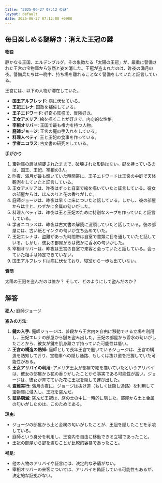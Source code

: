 ```yaml
---
title: "2025-06-27 07:12 の謎"
layout: default
date: 2025-06-27 07:12:00 +0900
---
```

## 毎日楽しめる謎解き：消えた王冠の謎

**物語**

静かなる王国、エルデンブルグ。その象徴たる「太陽の王冠」が、厳重に警備された王宮の宝物庫から忽然と姿を消した。王冠が盗まれたのは、昨夜の満月の夜。警備兵たちは一晩中、持ち場を離れることなく警備をしていたと証言している。

王宮には、以下の人物が滞在していた。

*   **国王アルフレッド**: 病に伏せている。
*   **王妃エレナ**: 国政を補佐している。
*   **王子エドワード**: 好奇心旺盛で、冒険好き。
*   **王女アメリア**: 絵を描くことが好きで、内向的な性格。
*   **宰相オリバー**: 王国で最も権力を持つ人物。
*   **庭師ジョージ**: 王宮の庭の手入れをしている。
*   **料理人ベティ**: 王と王妃の食事を作っている。
*   **学者ニコラス**: 古文書の研究をしている。

**手がかり**

1.  宝物庫の扉は施錠されたままで、破壊された形跡はない。鍵を持っているのは、国王、王妃、宰相の3人。
2.  昨夜、満月が最も輝いていた時間帯に、王子エドワードは王宮の中庭で天体観測をしていたと証言している。
3.  王女アメリアは、昨夜はずっと自室で絵を描いていたと証言している。彼女の部屋からは、ほんのりと花の香りがした。
4.  庭師ジョージは、昨夜は早くに床についたと話している。しかし、彼の部屋からは土と、わずかに金属の匂いがした。
5.  料理人ベティは、昨夜は王と王妃のために特別なスープを作っていたと証言している。
6.  学者ニコラスは、昨夜は古文書の解読に没頭していたと話している。彼の部屋には、古い紙とインクの匂いが立ち込めていた。
7.  王妃エレナは、盗難があった時間帯は自室で書類に目を通していたと話している。しかし、彼女の部屋からは微かに香水の匂いがした。
8.  宰相オリバーは、昨夜は王宮の自室で来客と会っていたと話している。会っていた相手は特定できていない。
9.  国王アルフレッドは病に伏せており、寝室から一歩も出ていない。

**質問**

太陽の王冠を盗んだのは誰か？ そして、どのようにして盗んだのか？

## 解答

**犯人:** 庭師ジョージ

**盗みの方法:**

1.  **鍵の入手:** 庭師ジョージは、普段から王宮内を自由に移動できる立場を利用し、王妃エレナの部屋から鍵を盗み出した。王妃の部屋から香水の匂いがしたことから、彼女が鍵を肌身離さず持っていた可能性は低い。
2.  **王宮の構造の熟知:** 庭師として長年王宮で働いているジョージは、王宮の構造を熟知しており、宝物庫への隠し通路、もしくは抜け道を把握していた可能性がある。
3.  **王女アリバイの利用:** アメリア王女が部屋で絵を描いていたというアリバイは、彼女の部屋から花の香りがしたことから事実である可能性が高い。ジョージは、彼女が育てていた花に王冠を隠して運び出した。
4.  **盗難実行:** 満月の夜に、ジョージは抜け道（もしくは隠し通路）を利用して宝物庫に侵入し、王冠を盗んだ。
5.  **証拠隠滅:** 盗んだ王冠は、庭の土の中に一時的に隠した。部屋から土と金属の匂いがしたのは、このためである。

**理由:**

*   ジョージの部屋から土と金属の匂いがしたことが、王冠を隠したことを示唆している。
*   庭師という身分を利用し、王宮内を自由に移動できる立場であったこと。
*   王妃の部屋から鍵を盗むことが比較的容易であったこと。

**補足:**

*   他の人物のアリバイや証言には、決定的な矛盾がない。
*   宰相オリバーの来客については、アリバイを偽証している可能性もあるが、決定的な証拠がない。
